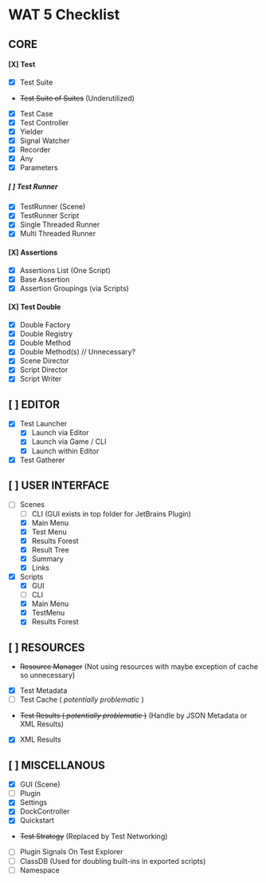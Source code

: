 # WAT 5 Checklist

## CORE

#### [X] __Test__

- [X] Test Suite
- ~~Test Suite of Suites~~ (Underutilized)
- [X] Test Case
- [X] Test Controller
- [X] Yielder
- [X] Signal Watcher
- [X] Recorder
- [X] Any
- [X] Parameters

##### [ ] __Test Runner__

- [X] TestRunner (Scene)
- [X] TestRunner Script
- [X] Single Threaded Runner
- [X] Multi Threaded Runner

#### [X] __Assertions__

- [X] Assertions List (One Script)
- [X] Base Assertion
- [X] Assertion Groupings (via Scripts)

#### [X] __Test Double__

- [X] Double Factory
- [X] Double Registry
- [X] Double Method
- [X] Double Method(s) // Unnecessary?
- [X] Scene Director
- [X] Script Director
- [X] Script Writer

## [ ] EDITOR

- [X] Test Launcher
    - [X] Launch via Editor
    - [X] Launch via Game / CLI
    - [X] Launch within Editor
- [X] Test Gatherer

## [ ] USER INTERFACE

- [ ] Scenes
    - [ ] CLI (GUI exists in top folder for JetBrains Plugin)
    - [X] Main Menu
    - [X] Test Menu
    - [X] Results Forest
    - [X] Result Tree
    - [X] Summary
    - [X] Links
- [X] Scripts
    - [X] GUI
    - [ ] CLI
    - [X] Main Menu
    - [X] TestMenu
    - [X] Results Forest

## [ ] RESOURCES

- ~~Resource Manager~~ (Not using resources with maybe exception of cache so unnecessary)
- [X] Test Metadata
- [ ] Test Cache ( *potentially problematic* )
- ~~Test Results ( *potentially problematic* )~~ (Handle by JSON Metadata or XML Results)
- [X] XML Results

## [ ]  MISCELLANOUS

- [X] GUI (Scene)
- [ ] Plugin
- [X] Settings
- [X] DockController
- [X] Quickstart
- ~~Test Strategy~~ (Replaced by Test Networking)
- [ ] Plugin Signals On Test Explorer
- [ ] ClassDB (Used for doubling built-ins in exported scripts)
- [ ] Namespace
